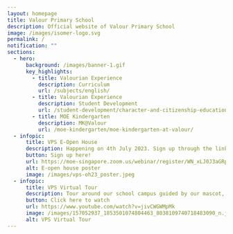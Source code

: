```yaml
---
layout: homepage
title: Valour Primary School
description: Official website of Valour Primary School
image: /images/isomer-logo.svg
permalink: /
notification: ""
sections:
  - hero:
      background: /images/banner-1.gif
      key_highlights:
        - title: Valourian Experience
          description: Curriculum
          url: /subjects/english/
        - title: Valourian Experience
          description: Student Development
          url: /student-development/character-and-citizenship-education/
        - title: MOE Kindergarten
          description: MK@Valour
          url: /moe-kindergarten/moe-kindergarten-at-valour/
  - infopic:
      title: VPS E-Open House
      description: Happening on 4th July 2023. Sign up through the link below!
      button: Sign up here!
      url: https://moe-singapore.zoom.us/webinar/register/WN_xLJ0J3aGRpS6zdniKoATqA#/registration
      alt: E-open house poster
      image: /images/vps-oh23_poster.jpeg
  - infopic:
      title: VPS Virtual Tour
      description: Tour around our school campus guided by our mascot, Timba
      button: Click here to watch
      url: https://www.youtube.com/watch?v=jivCWGWMpMk
      image: /images/157052937_1853501074804463_8038109740718483090_n.jpg
      alt: VPS Virtual Tour
---
```

